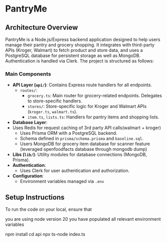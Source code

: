 # PantryMe

## Architecture Overview

PantryMe is a Node.js/Express backend application designed to help users manage their pantry and grocery shopping. It integrates with third-party APIs (Kroger, Walmart) to fetch product and store data, and uses a PostgreSQL database for persistent storage as well as MongoDB. Authentication is handled via Clerk. The project is structured as follows:

### Main Components

- **API Layer (`api/`)**: Contains Express route handlers for all endpoints.
  - `routes/`:
    - `grocery.ts`: Main router for grocery-related endpoints. Delegates to store-specific handlers.
    - `stores/`: Store-specific logic for Kroger and Walmart APIs (`kroger.ts`, `walmart.ts`).
    - `item.ts`, `lists.ts`: Handlers for pantry items and shopping lists.
- **Database Layer**:
- Uses Redis for request caching of 3rd party API calls(walmart + kroger)
  - Uses Prisma ORM with a PostgreSQL backend.
  - Schema defined in `prisma/schema.prisma` and `baseline.sql`.
  - Users MongoDB for grocery item database for scanner feature (leveraged openfoodfacts database through mongodb dump)
- **Libs (`lib/`)**: Utility modules for database connections (MongoDB, Prisma).
- **Authentication**:
  - Uses Clerk for user authentication and authorization.
- **Configuration**:
  - Environment variables managed via `.env`

## Setup Instructions

To run the code on your local, ensure that

you are using node version 20 
you have populated all relevant environment variables

npm install
cd api 
npx ts-node index.ts
